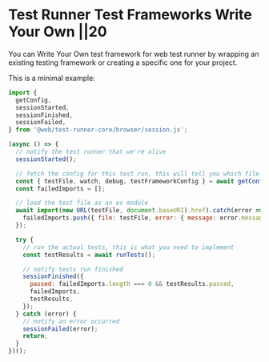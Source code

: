 # Test Runner  Test Frameworks  Write Your Own ||20

You can Write Your Own test framework for web test runner by wrapping an existing testing framework or creating a specific one for your project.

This is a minimal example:

```js
import {
  getConfig,
  sessionStarted,
  sessionFinished,
  sessionFailed,
} from '@web/test-runner-core/browser/session.js';

(async () => {
  // notify the test runner that we're alive
  sessionStarted();

  // fetch the config for this test run, this will tell you which file we're testing
  const { testFile, watch, debug, testFrameworkConfig } = await getConfig();
  const failedImports = [];

  // load the test file as an es module
  await import(new URL(testFile, document.baseURI).href).catch(error => {
    failedImports.push({ file: testFile, error: { message: error.message, stack: error.stack } });
  });

  try {
    // run the actual tests, this is what you need to implement
    const testResults = await runTests();

    // notify tests run finished
    sessionFinished({
      passed: failedImports.length === 0 && testResults.passed,
      failedImports,
      testResults,
    });
  } catch (error) {
    // notify an error occurred
    sessionFailed(error);
    return;
  }
})();
```
